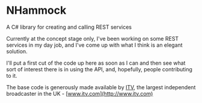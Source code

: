 # NHammock

A C# library for creating and calling REST services

Currently at the concept stage only, I've been working on some REST services in my day job, and I've come up with what I think is an elegant solution.

I'll put a first cut of the code up here as soon as I can and then see what sort of interest there is in using the API, and, hopefully, people contributing to it.

The base code is generously made available by [ITV](https://github.com/ITV), the largest independent broadcaster in the UK - [www.itv.com](http://www.itv.com)
